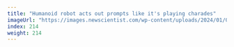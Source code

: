 ```yaml
---
title: "Humanoid robot acts out prompts like it's playing charades"
imageUrl: "https://images.newscientist.com/wp-content/uploads/2024/01/03133121/SEI_184557067.jpg?width=788"
index: 214
weight: 214
---
```

